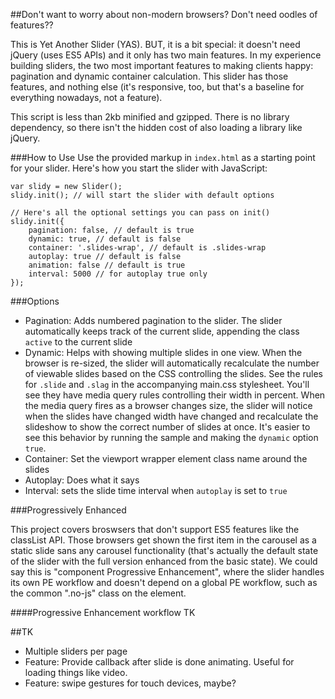 ##Don't want to worry about non-modern browsers? Don't need oodles of features??

This is Yet Another Slider (YAS). BUT, it is a bit special: it doesn't need jQuery (uses ES5 APIs) and it only has two main features. In my experience building sliders, the two most important features to making clients happy: pagination and dynamic container calculation. This slider has those features, and nothing else (it's responsive, too, but that's a baseline for everything nowadays, not a feature).

This script is less than 2kb minified and gzipped. There is no library dependency, so there isn't the hidden cost of also loading a library like jQuery.

###How to Use
Use the provided markup in `index.html` as a starting point for your slider. 
Here's how you start the slider with JavaScript:

```
var slidy = new Slider();
slidy.init(); // will start the slider with default options

// Here's all the optional settings you can pass on init()
slidy.init({
    pagination: false, // default is true
    dynamic: true, // default is false
    container: '.slides-wrap', // default is .slides-wrap
    autoplay: true // default is false 
    animation: false // default is true
    interval: 5000 // for autoplay true only
});
```

###Options

* Pagination: Adds numbered pagination to the slider. The slider automatically keeps track of the current slide, appending the class `active` to the current slide
* Dynamic: Helps with showing multiple slides in one view. When the browser is re-sized, the slider will automatically recalculate the number of viewable slides based on the CSS controlling the slides. See the rules for `.slide` and `.slag` in the accompanying main.css stylesheet. You'll see they have media query rules controlling their width in percent. When the media query fires as a browser changes size, the slider will notice when the slides have changed width have changed and recalculate the slideshow to show the correct number of slides at once. It's easier to see this behavior by running the sample and making the `dynamic` option `true`.
* Container: Set the viewport wrapper element class name around the slides
* Autoplay: Does what it says
* Interval: sets the slide time interval when `autoplay` is set to `true`

###Progressively Enhanced

This project covers broswsers that don't support ES5 features like the classList API. Those browsers get shown the first item in the carousel as a static slide sans any carousel functionality (that's actually the default state of the slider with the full version enhanced from the basic state). We could say this is "component Progressive Enhancement", where the slider handles its own PE workflow and doesn't depend on a global PE workflow, such as the common ".no-js" class on the <html> element.

####Progressive Enhancement workflow
TK




##TK

* Multiple sliders per page
* Feature: Provide callback after slide is done animating. Useful for loading things like video.
* Feature: swipe gestures for touch devices, maybe?

